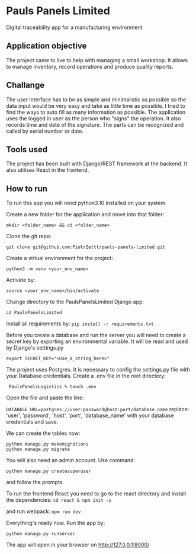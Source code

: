 # Pauls Panels Limited
Digital traceability app for a manufacturing environment

## Application objective
The project came to live to help with managing a small workshop. It allows to manage inventory, record operations and produce quality reports.

## Challange
The user interface has to be as simple and minimalistic as possible so the data input would be very easy and take as little time as possible. I tried to find the ways to auto fill as many information as possible. The application uses the logged in user as the person who "signs" the operation. It also records time and date of the signature. The parts can be recognized and called by serial number or date.

## Tools used
The project has been built with Django/REST framework at the backend. It also utilises React in the frontend.

## How to run
To run this app you will need python3.10 installed on your system.

Create a new folder for the application and move into that folder:

```mkdir <folder_name> && cd <folder_name>```

Clone the git repo:

```git clone git@github.com:PiotrZettt/pauls-panels-limited.git```

Create a virtual environment for the project:

```python3 -m venv <your_env_name>```

Activate by:

```source <your_env_name>/bin/activate```

Change directory to the PaulsPanelsLimited Django app:

```cd PaulsPanelsLimited```

Install all requirements by:
```pip install -r requirements.txt```

Before you create a database and run the server you will need to create a secret key by exporting an environmental variable. It will be read and used by Django's settings.py

```export SECRET_KEY="<Use_a_string_here>"```

The project uses Postgres. It is necessary to config the settings.py file with your Database credentials.
Create a .env file in the root directory:

``` PaulsPanelsLogistics % touch .env```

Open the file and paste the line:

```DATABASE_URL=postgres://user:password@host:port/database_name```
replace: 'user', 'password', 'host', 'port', 'database_name' with your database credentials and save.


We can create the tables now:

```python manage.py makemigrations```  
```python manage.py migrate```

You will also need an admin account. Use command:

```python manage.py createsuperuser```

and follow the prompts.

To run the frontend React you need to go to the react directory and install the dependencies:
```cd react & npm init -y```

and run webpack:
```npm run dev```

Everything's ready now. Run the app by:

```python manage.py runserver```

The app will open in your browser on http://127.0.0.1:8000/  

